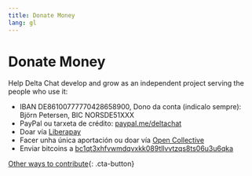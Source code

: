 ```yaml
---
title: Donate Money
lang: gl
---
```


# Donate Money

Help Delta Chat develop and grow as an independent project serving the people who use it:

- IBAN DE86100777770428658900, Dono da conta (indicalo sempre): Björn Petersen, BIC NORSDE51XXX
- PayPal ou tarxeta de crédito: [paypal.me/deltachat](https://paypal.me/deltachat/20)
- Doar vía [Liberapay](https://liberapay.com/delta.chat/)
- Facer unha única aportación ou doar vía [Open Collective](https://opencollective.com/delta-chat/donate)
- Enviar bitcoins a [bc1qt3xhfvwmdqvxkk089tllvvtzqs8ts06u3u6qka](bitcoin:bc1qt3xhfvwmdqvxkk089tllvvtzqs8ts06u3u6qka)

[Other ways to contribute](contribute){: .cta-button}
